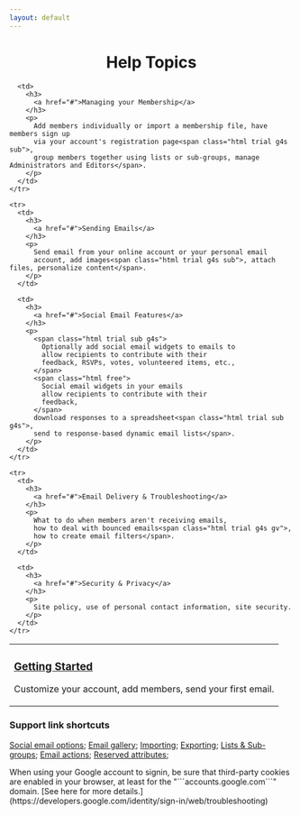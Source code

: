 ```yaml
---
layout: default
---
```


<div id="gv-service-help-topics" class="html" style="width:100%; text-align:center">
  <h1>
    Help Topics
  </h1>
</div>

<div class="tocTable">

  <table style="width:100%">
    <tr>
      <td>
        <h3>
          <a href="#">Getting Started</a>
        </h3>
        <p>
          Customize your account, add members, send your first email.
        </p>
      </td>

      <td>
        <h3>
          <a href="#">Managing your Membership</a>
        </h3>
        <p>
          Add members individually or import a membership file, have members sign up 
          via your account's registration page<span class="html trial g4s sub">, 
          group members together using lists or sub-groups, manage Administrators and Editors</span>.
        </p>
      </td>
    </tr>

    <tr>
      <td>
        <h3>
          <a href="#">Sending Emails</a>
        </h3>
        <p>
          Send email from your online account or your personal email
          account, add images<span class="html trial g4s sub">, attach files, personalize content</span>.
        </p>
      </td>

      <td>
        <h3>
          <a href="#">Social Email Features</a>
        </h3>
        <p>
          <span class="html trial sub g4s">
            Optionally add social email widgets to emails to 
            allow recipients to contribute with their
            feedback, RSVPs, votes, volunteered items, etc., 
          </span>
          <span class="html free">
            Social email widgets in your emails
            allow recipients to contribute with their
            feedback,
          </span>
          download responses to a spreadsheet<span class="html trial sub g4s">,
          send to response-based dynamic email lists</span>.
        </p>
      </td>
    </tr>

    <tr>
      <td>
        <h3>
          <a href="#">Email Delivery & Troubleshooting</a>
        </h3>
        <p>
          What to do when members aren't receiving emails, 
          how to deal with bounced emails<span class="html trial g4s gv">, 
          how to create email filters</span>.
        </p>
      </td>

      <td>
        <h3>
          <a href="#">Security & Privacy</a>
        </h3>
        <p>
          Site policy, use of personal contact information, site security.
        </p>
      </td>
    </tr>

  </table>

</div>


<div class="support">

### Support link shortcuts 

  [Social email options](/social[LINK-QARGS]);
  [Email gallery](/gallery[LINK-QARGS]);
  [Importing](/membership/importing[LINK-QARGS]);
  [Exporting](/membership/exporting[LINK-QARGS]);
  [Lists & Sub-groups](/membership/lists_groups[LINK-QARGS]);
  [Email actions](/membership/emailactions[LINK-QARGS]);
  [Reserved attributes](/membership/reservedatts[LINK-QARGS]);

</div>


<div class="adv">
When using your Google account to signin, be sure that third-party
cookies are enabled in your browser, at least for the
"```accounts.google.com```" domain. 
[See here for more details.](https://developers.google.com/identity/sign-in/web/troubleshooting)
</div>
